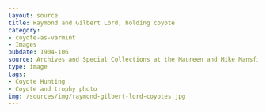 ```yaml
---
layout: source
title: Raymond and Gilbert Lord, holding coyote
category: 
- coyote-as-varmint
- Images
pubdate: 1904-106
source: Archives and Special Collections at the Maureen and Mike Mansfield Library, University of Montana
type: image
tags: 
- Coyote Hunting
- Coyote and trophy photo
img: /sources/img/raymond-gilbert-lord-coyotes.jpg
---
```

